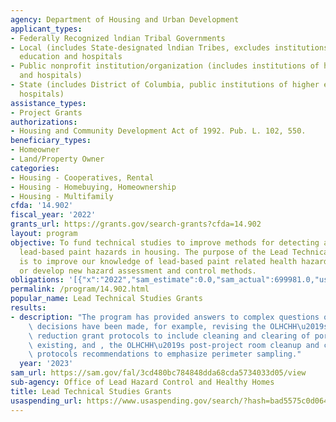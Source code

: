 ```yaml
---
agency: Department of Housing and Urban Development
applicant_types:
- Federally Recognized lndian Tribal Governments
- Local (includes State-designated lndian Tribes, excludes institutions of higher
  education and hospitals
- Public nonprofit institution/organization (includes institutions of higher education
  and hospitals)
- State (includes District of Columbia, public institutions of higher education and
  hospitals)
assistance_types:
- Project Grants
authorizations:
- Housing and Community Development Act of 1992. Pub. L. 102, 550.
beneficiary_types:
- Homeowner
- Land/Property Owner
categories:
- Housing - Cooperatives, Rental
- Housing - Homebuying, Homeownership
- Housing - Multifamily
cfda: '14.902'
fiscal_year: '2022'
grants_url: https://grants.gov/search-grants?cfda=14.902
layout: program
objective: To fund technical studies to improve methods for detecting and controlling
  lead-based paint hazards in housing. The purpose of the Lead Technical Studies program
  is to improve our knowledge of lead-based paint related health hazards, and to improve
  or develop new hazard assessment and control methods.
obligations: '[{"x":"2022","sam_estimate":0.0,"sam_actual":699981.0,"usa_spending_actual":699979.61},{"x":"2023","sam_estimate":2000000.0,"sam_actual":0.0,"usa_spending_actual":-12171.74},{"x":"2024","sam_estimate":1500000.0,"sam_actual":0.0,"usa_spending_actual":0.0}]'
permalink: /program/14.902.html
popular_name: Lead Technical Studies Grants
results:
- description: "The program has provided answers to complex questions on which policy\
    \ decisions have been made, for example, revising the OLHCHH\u2019s lead hazard\
    \ reduction grant protocols to include cleaning and clearing of porches, when\
    \ existing, and , the OLHCHH\u2019s post-project room cleanup and clearance sampling\
    \ protocols recommendations to emphasize perimeter sampling."
  year: '2023'
sam_url: https://sam.gov/fal/3cd480bc784848dda68cda5734033d05/view
sub-agency: Office of Lead Hazard Control and Healthy Homes
title: Lead Technical Studies Grants
usaspending_url: https://www.usaspending.gov/search/?hash=bad5575c0d064809d9fbdd9ff9da35ef
---
```


